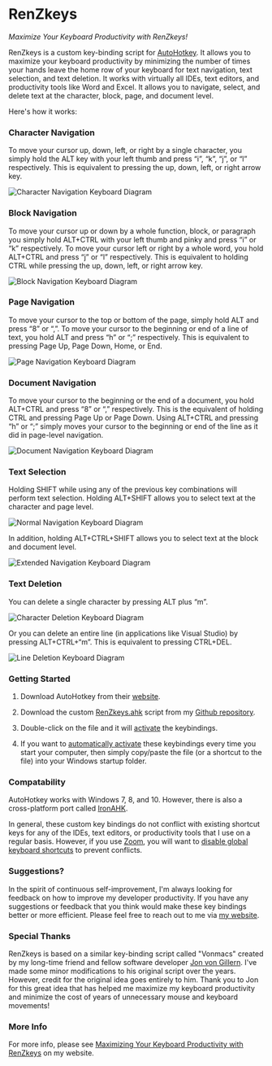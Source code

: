 # RenZkeys
*Maximize Your Keyboard Productivity with RenZkeys!*

RenZkeys is a custom key-binding script for [AutoHotkey](https://www.autohotkey.com/). It allows you to maximize your keyboard productivity by minimizing the number of times your hands leave the home row of your keyboard for text navigation, text selection, and text deletion. It works with virtually all IDEs, text editors, and productivity tools like Word and Excel. It allows you to navigate, select, and delete text at the character, block, page, and document level. 

Here's how it works:

### Character Navigation

To move your cursor up, down, left, or right by a single character, you simply hold the ALT key with your left thumb and press “i”, “k”, “j”, or “l” respectively. This is equivalent to pressing the up, down, left, or right arrow key.

![Character Navigation Keyboard Diagram](https://github.com/matthewrenze/ren-z-keys/blob/main/images/renzkeys-navigation-character.jpg?raw=true "Character Navigation Keyboard Diagram")

### Block Navigation

To move your cursor up or down by a whole function, block, or paragraph you simply hold ALT+CTRL with your left thumb and pinky and press “i” or “k” respectively. To move your cursor left or right by a whole word, you hold ALT+CTRL and press “j” or “l” respectively. This is equivalent to holding CTRL while pressing the up, down, left, or right arrow key.

![Block Navigation Keyboard Diagram](https://github.com/matthewrenze/ren-z-keys/blob/main/images/renzkeys-navigation-block.jpg?raw=true "Block Navigation Keyboard Diagram")

### Page Navigation

To move your cursor to the top or bottom of the page, simply hold ALT and press “8” or “,”. To move your cursor to the beginning or end of a line of text, you hold ALT and press “h” or “;” respectively. This is equivalent to pressing Page Up, Page Down, Home, or End.

![Page Navigation Keyboard Diagram](https://github.com/matthewrenze/ren-z-keys/blob/main/images/renzkeys-navigation-page.jpg?raw=true "Page Navigation Keyboard Diagram")

### Document Navigation

To move your cursor to the beginning or the end of a document, you hold ALT+CTRL and press “8” or “,” respectively. This is the equivalent of holding CTRL and pressing Page Up or Page Down. Using ALT+CTRL and pressing “h” or “;” simply moves your cursor to the beginning or end of the line as it did in page-level navigation.

![Document Navigation Keyboard Diagram](https://github.com/matthewrenze/ren-z-keys/blob/main/images/renzkeys-navigation-document.jpg?raw=true "Document Navigation Keyboard Diagram")

### Text Selection

Holding SHIFT while using any of the previous key combinations will perform text selection. Holding ALT+SHIFT allows you to select text at the character and page level.

![Normal Navigation Keyboard Diagram](https://github.com/matthewrenze/ren-z-keys/blob/main/images/renzkeys-selection-normal.jpg?raw=true "Normal Selection Keyboard Diagram")

In addition, holding ALT+CTRL+SHIFT allows you to select text at the block and document level.

![Extended Navigation Keyboard Diagram](https://github.com/matthewrenze/ren-z-keys/blob/main/images/renzkeys-selection-extended.jpg?raw=true "Extended Selection Keyboard Diagram")

### Text Deletion

You can delete a single character by pressing ALT plus “m”.

![Character Deletion Keyboard Diagram](https://github.com/matthewrenze/ren-z-keys/blob/main/images/renzkeys-deletion-character.jpg?raw=true "Character Deletion Keyboard Diagram")

Or you can delete an entire line (in applications like Visual Studio) by pressing ALT+CTRL+“m”. This is equivalent to pressing CTRL+DEL.

![Line Deletion Keyboard Diagram](https://github.com/matthewrenze/ren-z-keys/blob/main/images/renzkeys-deletion-line.jpg?raw=true "Line Deletion Keyboard Diagram")


### Getting Started

1. Download AutoHotkey from their [website](https://www.autohotkey.com/).

2. Download the custom [RenZkeys.ahk](https://github.com/matthewrenze/ren-z-keys/blob/main/RenZkeys.ahk) script from my [Github repository](https://github.com/matthewrenze/ren-z-keys).

3. Double-click on the file and it will [activate](https://www.autohotkey.com/docs/Program.htm#run) the keybindings.

4. If you want to [automatically activate](https://www.autohotkey.com/docs/FAQ.htm#Startup) these keybindings every time you start your computer, then simply copy/paste the file (or a shortcut to the file) into your Windows startup folder.

### Compatability
AutoHotkey works with Windows 7, 8, and 10. However, there is also a cross-platform port called [IronAHK](https://autohotkey.com/board/topic/50354-ironahk-alpha-cross-platform-net-rewrite-of-autohotkey).

In general, these custom key bindings do not conflict with existing shortcut keys for any of the IDEs, text editors, or productivity tools that I use on a regular basis. However, if you use [Zoom](https://zoom.us/), you will want to [disable global keyboard shortcuts](https://github.com/matthewrenze/ren-z-keys/blob/main/images/zoom-disable-global-shortcuts.jpg?raw=true) to prevent conflicts.

### Suggestions?
In the spirit of continuous self-improvement, I'm always looking for feedback on how to improve my developer productivity. If you have any suggestions or feedback that you think would make these key bindings better or more efficient. Please feel free to reach out to me via [my website](https://matthewrenze.com/contact/).

### Special Thanks
RenZkeys is based on a similar key-binding script called "Vonmacs" created by my long-time friend and fellow software developer [Jon von Gillern](https://www.linkedin.com/in/jon-von-gillern-423b2917/). I've made some minor modifications to his original script over the years. However, credit for the original idea goes entirely to him. Thank you to Jon for this great idea that has helped me maximize my keyboard productivity and minimize the cost of years of unnecessary mouse and keyboard movements!

### More Info
For more info, please see [Maximizing Your Keyboard Productivity with RenZkeys](http://matthewrenze.com/articles/maximize-your-keyboard-productivity-with-ren-z-keys/) on my website.




